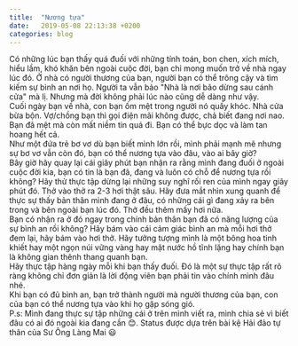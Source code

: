 ```yaml
---
title:  "Nương tựa"
date:   2019-05-08 22:13:38 +0200
categories: blog
---
```

Có những lúc bạn thấy quá đuối với những tính toán, bon chen, xích mích, hiểu lầm, khó khăn bên ngoài cuộc đời, bạn chỉ mong muốn trở về nhà ngay lúc đó. Ở nhà có người thương của bạn, người bạn có thể trông cậy và tìm kiếm sự bình an nơi họ. Người ta vẫn bảo "Nhà là nơi bão dừng sau cánh cửa" mà lị.
Nhưng mà đời không phải lúc nào cũng dễ dàng như vậy.  
Cuối ngày bạn về nhà, con bạn ốm mệt trong người nó quấy khóc. Nhà cửa bừa bộn. Vợ/chồng bạn thì gọi điện mãi không được, chả biết đang nơi nao. Bạn đã mệt mà còn mất niềm tin quá đi. Bạn có thể bực dọc và làm tan hoang hết cả.  
Như một đứa trẻ bơ vơ dù bạn biết mình lớn rồi, mình phải mạnh mẽ nhưng sự bơ vơ vẫn còn đó, bạn có thể nương tựa vào đâu, vào ai bây giờ?  
Bây giờ hãy quay lại cái giây phút bạn nhận ra rằng mình đang đuối ở ngoài cuộc đời kia, bạn có tin là bạn đã, đang và luôn có chỗ để nương tựa rồi không? Hãy thử thực tập dừng lại những suy nghĩ rối ren của mình ngay giây phút đó. Thở vào thở ra 2-3 hơi thật sâu. Hãy đưa mắt nhìn xung quanh để thực sự thấy bản thân mình đang ở đâu, có những cái gì đang xảy ra bên trong và bên ngoài bạn lúc đó. Thở đều thêm mấy hơi nữa.  
Bạn có nhận ra ở đó ngay trong chính bản thân bạn đã có năng lượng của sự bình an rồi không? Hãy bám vào cái cảm giác bình an mà mỗi hơi thở đem lại, hãy bám vào hơi thở. Hãy tưởng tượng mình là một bông hoa tinh khiết hay một ngọn núi vững vàng hay mặt nước hồ tĩnh lặng hay chính bạn là không gian thênh thang quanh bạn.  
Hãy thực tập hàng ngày mỗi khi bạn thấy đuối. Đó là một sự thực tập rất rõ ràng không chỉ đơn giản là lời động viên bạn phải tin vào chính mình đâu nhé.  
Khi bạn có đủ bình an, bạn trở thành người mà người thương của bạn, con của bạn có thể nương tựa vào khi họ gặp sóng gió.  
P.s: Mình đang thực sự tập những cái ở trên mình viết ra, mình chia sẻ vì biết đâu có ai đó ngoài kia đang cần :blush:. Status được dựa trên bài kệ Hải đảo tự thân của Sư Ông Làng Mai :smiley:
